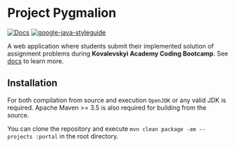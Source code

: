 # Project Pygmalion

[![Docs](https://github.com/straybro/KovalevskyiAcademyTooling/workflows/Deploy%20documentation/badge.svg)](https://straybro.github.io/KovalevskyiAcademyTooling/)
[![google-java-styleguide](https://img.shields.io/badge/style-guide-orange.svg)](https://google.github.io/styleguide/javaguide.html)

A web application where students submit their implemented solution of assignment problems during **Kovalevskyi Academy Coding Bootcamp**.
See [docs](https://straybro.github.io/KovalevskyiAcademyTooling/) to learn more.

## Installation
For both compilation from source and execution `OpenJDK` or any valid JDK is required. Apache Maven >= 3.5 is also required for building from the source.

You can clone the repository and execute `mvn clean package -am --projects :portal` in the root directory.
